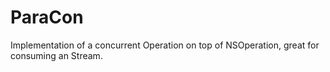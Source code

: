 # ParaCon

Implementation of a concurrent Operation on top of NSOperation, great for consuming an Stream.
